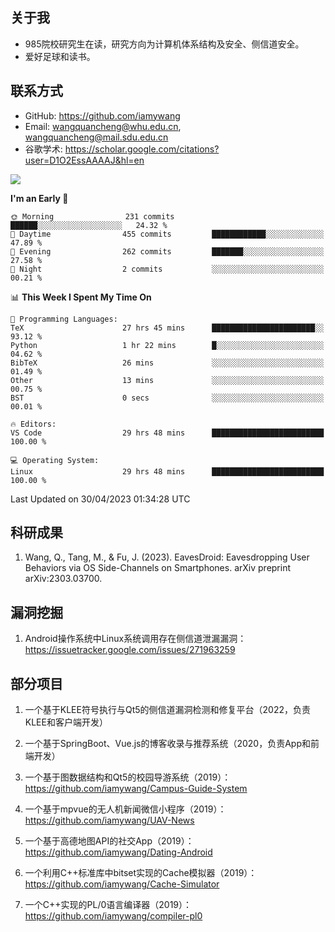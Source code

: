 ## 关于我

- 985院校研究生在读，研究方向为计算机体系结构及安全、侧信道安全。
- 爱好足球和读书。

## 联系方式

- GitHub: https://github.com/iamywang
- Email: wangquancheng@whu.edu.cn, wangquancheng@mail.sdu.edu.cn
- 谷歌学术: https://scholar.google.com/citations?user=D1O2EssAAAAJ&hl=en

![](https://github-readme-stats.vercel.app/api?username=iamywang&theme=buefy&count_private=true&show_icons=true&hide_border=true&hide_title=true)

<!--START_SECTION:waka-->
**I'm an Early 🐤** 

```text
🌞 Morning                231 commits         ██████░░░░░░░░░░░░░░░░░░░   24.32 % 
🌆 Daytime                455 commits         ████████████░░░░░░░░░░░░░   47.89 % 
🌃 Evening                262 commits         ███████░░░░░░░░░░░░░░░░░░   27.58 % 
🌙 Night                  2 commits           ░░░░░░░░░░░░░░░░░░░░░░░░░   00.21 % 
```


📊 **This Week I Spent My Time On** 

```text
💬 Programming Languages: 
TeX                      27 hrs 45 mins      ███████████████████████░░   93.12 % 
Python                   1 hr 22 mins        █░░░░░░░░░░░░░░░░░░░░░░░░   04.62 % 
BibTeX                   26 mins             ░░░░░░░░░░░░░░░░░░░░░░░░░   01.49 % 
Other                    13 mins             ░░░░░░░░░░░░░░░░░░░░░░░░░   00.75 % 
BST                      0 secs              ░░░░░░░░░░░░░░░░░░░░░░░░░   00.01 % 

🔥 Editors: 
VS Code                  29 hrs 48 mins      █████████████████████████   100.00 % 

💻 Operating System: 
Linux                    29 hrs 48 mins      █████████████████████████   100.00 % 
```


 Last Updated on 30/04/2023 01:34:28 UTC
<!--END_SECTION:waka-->

## 科研成果

1. Wang, Q., Tang, M., & Fu, J. (2023). EavesDroid: Eavesdropping User Behaviors via OS Side-Channels on Smartphones. arXiv preprint arXiv:2303.03700.

## 漏洞挖掘

1. Android操作系统中Linux系统调用存在侧信道泄漏漏洞：https://issuetracker.google.com/issues/271963259

## 部分项目

1. 一个基于KLEE符号执行与Qt5的侧信道漏洞检测和修复平台（2022，负责KLEE和客户端开发）

2. 一个基于SpringBoot、Vue.js的博客收录与推荐系统（2020，负责App和前端开发）

3. 一个基于图数据结构和Qt5的校园导游系统（2019）：https://github.com/iamywang/Campus-Guide-System

4. 一个基于mpvue的无人机新闻微信小程序（2019）：https://github.com/iamywang/UAV-News

5. 一个基于高德地图API的社交App（2019）：https://github.com/iamywang/Dating-Android

6. 一个利用C++标准库中bitset实现的Cache模拟器（2019）：https://github.com/iamywang/Cache-Simulator

7. 一个C++实现的PL/0语言编译器（2019）：https://github.com/iamywang/compiler-pl0

